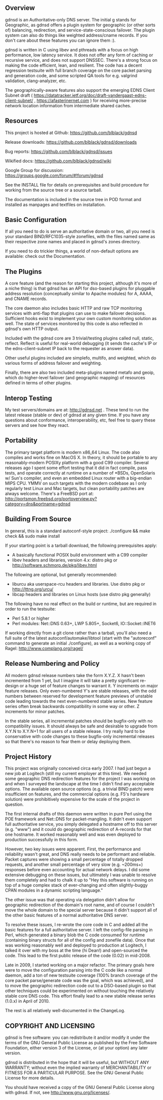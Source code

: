 
## Overview

gdnsd is an Authoritative-only DNS server. The initial g stands for Geographic, as gdnsd offers a plugin system for geographic (or other sorts of) balancing, redirection, and service-state-conscious failover. The plugin system can also do things like weighted address/cname records.  If you don't care about these features you can ignore them :).

gdnsd is written in C using libev and pthreads with a focus on high performance, low latency service. It does not offer any form of caching or recursive service, and does not support DNSSEC.  There's a strong focus on making the code efficient, lean, and resilient.  The code has a decent regression testsuite with full branch coverage on the core packet parsing and generation code, and some scripted QA tools for e.g. valgrind validation, clang-analyzer, etc.

The geographically-aware features also support the emerging EDNS Client Subnet draft ( https://datatracker.ietf.org/doc/draft-vandergaast-edns-client-subnet/ , https://afasterinernet.com ) for receiving more-precise network location information from intermediate shared caches.

## Resources

This project is hosted at Github: https://github.com/blblack/gdnsd 

Release downloads: https://github.com/blblack/gdnsd/downloads

Bug reports: https://github.com/blblack/gdnsd/issues

Wikified docs: https://github.com/blblack/gdnsd/wiki

Google Group for discussion: https://groups.google.com/forum/#!forum/gdnsd

See the INSTALL file for details on prerequisites and build procedure
for working from the source tree or a source tarball.

The documentation is included in the source tree in POD format
and installed as manpages and textfiles on installation.

## Basic Configuration

If all you need to do is serve an authoritative domain or two, all you need is your standard BIND/RFC1035-style zonefiles, with the files named same as their respective zone names and placed in gdnsd's zones directory.

If you need to do trickier things, a world of non-default options are available: check out the Documentation.

## The Plugins

A core feature (and the reason for starting this project, although it's more of a niche thing) is that gdnsd has an API for dso-based plugins for pluggable address resolution (conceptually similar to Apache modules) for A, AAAA, and CNAME records.

The core daemon also includes basic HTTP and raw TCP monitoring services with anti-flap that plugins can use to make failover decisions. Sufficient hooks exist to implement your own custom monitoring solution as well. The state of services monitored by this code is also reflected in gdnsd's own HTTP output.

Included with the gdnsd core are 3 trivial/testing plugins called null, static, reflect. Reflect is useful for real-world debugging (it sends the cache's IP or the edns-client-subnet IP back to the requester as answer data).

Other useful plugins included are simplefo, multifo, and weighted, which do various forms of address failover and weighting.

Finally, there are also two included meta-plugins named metafo and geoip, which do higher-level failover (and geographic mapping) of resources defined in terms of other plugins.

## Interop Testing

My test servers/domains are at: http://gdnsd.net . These tend to run the latest release (stable or dev) of gdnsd at any given time. If you have any questions about conformance, interoperability, etc, feel free to query these servers and see how they react.

## Portability

The primary target platform is modern x86_64 Linux.  The code also compiles and works fine on MacOS X.  In theory, it should be portable to any reasonably-modern POSIXy platform with a good C99 compiler.  Several releases ago I spent some effort testing that it did in fact compile, pass tests, and operate correctly at runtime on a number of *BSDs, OpenSolaris w/ Sun's compiler, and even an embedded Linux router with a big-endian MIPS CPU.  YMMV on such targets with the modern codebase as I only regularly test Linux and Mac targets, but clean portability patches are always welcome.  There's a FreeBSD port at: http://portsmon.freebsd.org/portoverview.py?category=dns&portname=gdnsd

## Building From Source

In general, this is a standard autoconf-style project: ./configure && make check && sudo make install

If your starting point is a tarball download, the following prerequisites apply:

* A basically functional POSIX build environment with a C99 compiler
* libev headers and libraries, version 4.x: distro pkg or http://software.schmorp.de/pkg/libev.html

The following are optional, but generally recommended:

* liburcu aka userspace-rcu headers and libraries. Use distro pkg or http://lttng.org/urcu/
* libcap headers and libraries on Linux hosts (use distro pkg generally)

The following have no real effect on the build or runtime, but are required in order to run the testsuite:

* Perl 5.8.1 or higher
* Perl modules: Net::DNS 0.63+, LWP 5.805+, Socket6, IO::Socket::INET6

If working directly from a git clone rather than a tarball, you'll also need a full suite of the latest autoconf/automake/libtool (start with the "autoreconf" command to generate an initial ./configure), as well as a working copy of Ragel: http://www.complang.org/ragel/

## Release Numbering and Policy

All modern gdnsd release numbers take the form X.Y.Z.  X hasn't been incremented from 1 yet, but I imagine it will take a pretty significant re-design or a huge set of feature changes to warrant it.  Y increments on major feature releases.  Only even-numbered Y's are stable releases, with the odd numbers between reserved for development feature previews of unstable code leading towards the next even-numbered stable series.  New feature series often break backwards compatibility in some way or other. Z increments for minor patches.

In the stable series, all incremental patches should be bugfix-only with no compatibility issues.  It should always be safe and desirable to upgrade from X.Y.N to X.Y.N+1 for all users of a stable release.  I try really hard to be conservative with code changes to these bugfix-only incremental releases so that there's no reason to fear them or delay deploying them.

## Project History

This project was originally conceived circa early 2007.  I had just begun a new job at Logitech (still my current employer at this time).  We needed some geographic DNS redirection features for the project I was working on and when I surveyed the landscape at the time I didn't find any acceptable options.  The available open source options (e.g. a trivial BIND patch) were insufficient on features, and the commercial options (e.g. F5's hardware solution) were prohibitively expensive for the scale of the project in question.

The first internal drafts of this daemon were written in pure Perl using the POE framework and Net::DNS for packet-mangling.  It didn't even support full authoritative service, you simply delegated a hostname off to this server (e.g. "www") and it could do geographic redirection of A-records for that one hostname.  It worked reasonably well and was even deployed to production successfully in this form.

However, two key issues were apparent.  First, the performance and reliability wasn't great, and DNS really needs to be performant and reliable.  Packet captures were showing a small percentage of totally dropped requests, and another small percentage of very slow (e.g. ~200ms+) responses before even accounting for actual network delays.  I did some extensive debugging on these issues, but ultimately I was unable to resolve them completely and had to chalk it up to "Hey this software is running on top of a huge complex stack of ever-changing and often slightly-buggy CPAN modules in a dynamic scripting language."

The other issue was that operating via delegation didn't allow for geographic redirection of the domain's root name, and of course I couldn't move the whole domain to the special server because it didn't support all of the other basic features of a normal authoritative DNS server.

To resolve these issues, I re-wrote the core code in C and added all the basic features for a full authoritative server.  I left the config-file parsing in Perl, which generated a binary blob the C code consumed for runtime (containing binary structs for all of the config and zonefile data).  Once that was working reasonably well and deployed to production at Logitech, I talked it over with my boss at the time (hi Dean!) and open-sourced the code.  This lead to the first public release of the code (0.02) in mid-2008.

Late in 2009, I started working on a major refactor.  The primary goals here were to move the configuration parsing into the C code like a normal daemon, add a ton of new testsuite coverage (100% branch coverage of the core packet parse/generate code was the goal, which was achieved), and to move the geographic redirection code out to a DSO-based plugin so that other techniques could be experimented on without touching the relatively stable core DNS code.  This effort finally lead to a new stable release series (1.0.x) in April of 2010.

The rest is all relatively well-documented in the ChangeLog.

## COPYRIGHT AND LICENSING

gdnsd is free software: you can redistribute it and/or modify
it under the terms of the GNU General Public License as published by
the Free Software Foundation, either version 3 of the License, or
(at your option) any later version.

gdnsd is distributed in the hope that it will be useful,
but WITHOUT ANY WARRANTY; without even the implied warranty of
MERCHANTABILITY or FITNESS FOR A PARTICULAR PURPOSE.  See the
GNU General Public License for more details.

You should have received a copy of the GNU General Public License
along with gdnsd.  If not, see <http://www.gnu.org/licenses/>.

